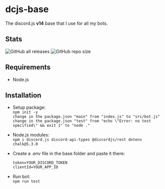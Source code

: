 # dcjs-base

The discord.js **v14** base that I use for all my bots.

## Stats
<img alt="GitHub all releases" src="https://img.shields.io/github/downloads/EPLOGx/dcjs-base/v14/total?color=36c7fc&style=for-the-badge"> <img alt="GitHub repo size" src="https://img.shields.io/github/repo-size/EPLOGx/dcjs-base?color=36c7fc&style=for-the-badge">


## Requirements
* Node.js

## Installation ##
 
* Setup package:<br>
  `npm init -y` <br>
  `change in the package.json "main" from "index.js" to "src/bot.js"` <br>
  `change in the package.json "test" from "echo \"Error: no test specified\" && exit 1" to "node ."`

* Node.js modules:<br>
  `npm i discord.js discord-api-types @discordjs/rest dotenv chalk@5.3.0`
* Create a .env file in the base folder and paste it there:
 
	  token=YOUR_DISCORD_TOKEN
	  clientId=YOUR_APP_ID
  
* Run bot:<br>
  `npm run test` 
